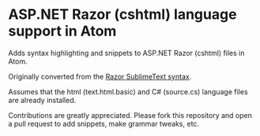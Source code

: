 # ASP.NET Razor (cshtml) language support in Atom

Adds syntax highlighting and snippets to ASP.NET Razor (cshtml) files in Atom.

Originally converted from the [Razor SublimeText syntax](https://github.com/joseph-turner/Razor).

Assumes that the html (text.html.basic) and C# (source.cs) language files are already installed.

Contributions are greatly appreciated. Please fork this repository and open a pull request to add snippets, make grammar tweaks, etc.
